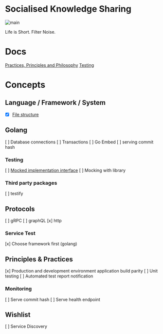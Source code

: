 # Socialised Knowledge Sharing

![main](https://github.com/aljorhythm/sapere-server/actions/workflows/build.yml/badge.svg?branch=main)

Life is Short. Filter Noise.

# Docs

[Practices, Principles and Philosophy](docs/ppp.md)
[Testing](docs/testing.md)

# Concepts

## Language / Framework / System

- [x] [File structure](docs/file_structure.md)
  
## Golang

[ ] Database connections
  [ ] Transactions
[ ] Go Embed
  [ ] serving commit hash
  
### Testing

[ ] [Mocked implementation interface](data/inmemory)
[ ] Mocking with library

### Third party packages

[ ] testify
  
## Protocols

[ ] gRPC
[ ] graphQL
[x] http

### Service Test

[x] Choose framework first (golang)

## Principles & Practices

[x] Production and development environment application build parity
[ ] Unit testing
[ ] Automated test report notification
  
### Monitoring

[ ] Serve commit hash
[ ] Serve health endpoint

## Wishlist

[ ] Service Discovery
